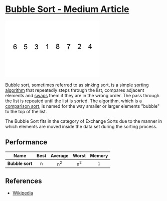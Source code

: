 # [Bubble Sort - Medium Article](https://kenjj.medium.com/understanding-bubble-sort-algorithm-in-javascript-15d0ddb1fee3)

![N|Solid](../../../../assets/bubble-sort.gif)

Bubble sort, sometimes referred to as sinking sort, is a simple [sorting algorithm] that repeatedly steps through the list, compares adjacent elements and [swaps] them if they are in the wrong order. The pass through the list is repeated until the list is sorted. The algorithm, which is a [comparison sort], is named for the way smaller or larger elements "bubble" to the top of the list.

The Bubble Sort fits in the category of Exchange Sorts due to the manner in which elements are moved inside the data set during the sorting process.

   [sorting algorithm]: https://en.wikipedia.org/wiki/Sorting_algorithm
   [swaps]: https://en.wikipedia.org/wiki/Swap_(computer_programming)
   [comparison sort]: https://en.wikipedia.org/wiki/Comparison_sort

## Performance

| Name                  | Best            | Average             | Worst               | Memory    |
| --------------------- | :-------------: | :-----------------: | :-----------------: | :-------: |
| **Bubble sort**       | n               | n<sup>2</sup>       | n<sup>2</sup>       | 1         |  

## References

- [Wikipedia](https://en.wikipedia.org/wiki/Merge_sort)

